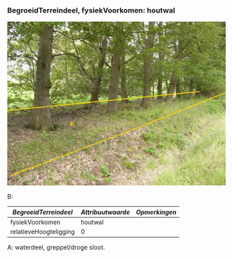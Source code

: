 ### BegroeidTerreindeel, fysiekVoorkomen: houtwal

![P1060155](media/1e50387ba50c448f514bbf0e0128c069df0ced84.jpg)

B:

| ***BegroeidTerreindeel*** | ***Attribuutwaarde*** | ***Opmerkingen*** |
|---------------------------|-----------------------|-------------------|
| fysiekVoorkomen           | houtwal               |                   |
| relatieveHoogteligging    | 0                     |                   |

A: waterdeel, greppel/droge sloot.
